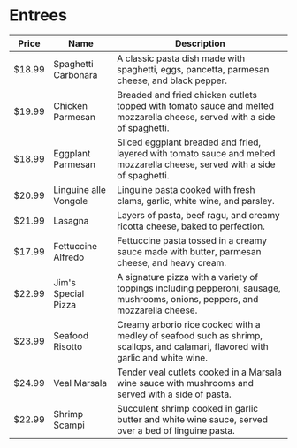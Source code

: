 # Entrees

| Price    | Name                      | Description                                                                                             |
| -------- | -------------------------| --------------------------------------------------------------------------------------------------------|
| $18.99   | Spaghetti Carbonara      | A classic pasta dish made with spaghetti, eggs, pancetta, parmesan cheese, and black pepper.            |
| $19.99   | Chicken Parmesan         | Breaded and fried chicken cutlets topped with tomato sauce and melted mozzarella cheese, served with a side of spaghetti. |
| $18.99   | Eggplant Parmesan        | Sliced eggplant breaded and fried, layered with tomato sauce and melted mozzarella cheese, served with a side of spaghetti. |
| $20.99   | Linguine alle Vongole    | Linguine pasta cooked with fresh clams, garlic, white wine, and parsley.                                 |
| $21.99   | Lasagna                  | Layers of pasta, beef ragu, and creamy ricotta cheese, baked to perfection.                              |
| $17.99   | Fettuccine Alfredo       | Fettuccine pasta tossed in a creamy sauce made with butter, parmesan cheese, and heavy cream.             |
| $22.99   | Jim's Special Pizza      | A signature pizza with a variety of toppings including pepperoni, sausage, mushrooms, onions, peppers, and mozzarella cheese. |
| $23.99   | Seafood Risotto          | Creamy arborio rice cooked with a medley of seafood such as shrimp, scallops, and calamari, flavored with garlic and white wine. |
| $24.99   | Veal Marsala             | Tender veal cutlets cooked in a Marsala wine sauce with mushrooms and served with a side of pasta.        |
| $22.99   | Shrimp Scampi            | Succulent shrimp cooked in garlic butter and white wine sauce, served over a bed of linguine pasta.      |